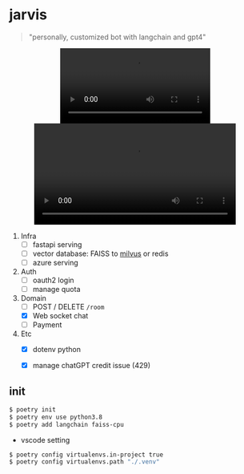 # jarvis

> "personally, customized bot with langchain and gpt4"


<div align="center">

<video  preload="auto" controls>
   <source src="https://drive.google.com/uc?export=download&id=1RWBf-6NVbwNbX5izffaLbD3TZnRH4jKW" type='video/mp4'>
</video>

<video  width="80%" controls autoplay>
    <source src="https://drive.google.com/file/d/1RWBf-6NVbwNbX5izffaLbD3TZnRH4jKW/view" type="video/mp4">    
</video>

</div>




1. Infra
    - [ ] fastapi serving
    - [ ] vector database: FAISS to [milvus](https://milvus.io/) or redis
    - [ ] azure serving
2. Auth
    - [ ] oauth2 login
    - [ ] manage quota
3. Domain
    - [ ] POST / DELETE `/room`
    - [x] Web socket chat
    - [ ] Payment
4. Etc
    - [x] dotenv python
    - [x] manage chatGPT credit issue (429)


## init

```sh
$ poetry init
$ poetry env use python3.8
$ poetry add langchain faiss-cpu
```

- vscode setting

```sh
$ poetry config virtualenvs.in-project true
$ poetry config virtualenvs.path "./.venv"
```
